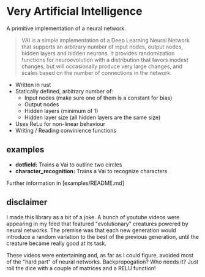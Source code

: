 Very Artificial Intelligence
============================

A primitive implementation of a neural network.

> VAI is a simple implementation of a Deep Learning Neural Network
> that supports an arbitrary number of input nodes, output nodes, hidden layers
> and hidden neurons. It provides randomization functions for neuroevolution
> with a distribution that favors modest changes, but will occasionally produce
> very large changes, and scales based on the number of connections in the
> network.

 * Written in rust
 * Statically defined, arbitrary number of:
   * Input nodes (make sure one of them is a constant for bias)
   * Output nodes
   * Hidden layers (minimum of 1)
   * Hidden layer size (all hidden layers are the same size)
 * Uses ReLu for non-linear behaviour
 * Writing / Reading convinience functions

examples
--------

 * **dotfield:** Trains a Vai to outline two circles
 * **character_recognition:** Trains a Vai to recognize characters
 
Further information in [examples/README.md]

disclaimer
----------

I made this library as a bit of a joke. A bunch of youtube videos were appearing
in my feed that featured "evolutionary" creatures powered by neural networks.
The premise was that each new generation would introduce a random variation to
the best of the previous generation, until the creature became really good at
its task.

These videos were entertaining and, as far as I could figure, avoided most
of the "hard part" of neural networks. Backpropogation? Who needs it?
Just roll the dice with a couple of matrices and a RELU function!
